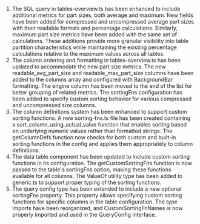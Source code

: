 1. The SQL query in tables-overview.ts has been enhanced to include additional metrics for part sizes, both average and maximum. New fields have been added for compressed and uncompressed average part sizes with their readable formats and percentage calculations. Similarly, maximum part size metrics have been added with the same set of calculations. These additions provide more granular visibility into table partition characteristics while maintaining the existing percentage calculations relative to the maximum values across all tables.
2. The column ordering and formatting in tables-overview.ts has been updated to accommodate the new part size metrics. The new readable_avg_part_size and readable_max_part_size columns have been added to the columns array and configured with BackgroundBar formatting. The engine column has been moved to the end of the list for better grouping of related metrics. The sortingFns configuration has been added to specify custom sorting behavior for various compressed and uncompressed size columns.
3. The column definitions system has been enhanced to support custom sorting functions. A new sorting-fns.ts file has been created containing a sort_column_using_actual_value function that enables sorting based on underlying numeric values rather than formatted strings. The getColumnDefs function now checks for both custom and built-in sorting functions in the config and applies them appropriately to column definitions.
4. The data table component has been updated to include custom sorting functions in its configuration. The getCustomSortingFns function is now passed to the table's sortingFns option, making these functions available for all columns. The ValueOf utility type has been added to generic.ts to support proper typing of the sorting functions.
5. The query config type has been extended to include a new optional sortingFns property. This property allows specifying custom sorting functions for specific columns in the table configuration. The type imports have been reorganized, and CustomSortingFnNames is now properly imported and used in the QueryConfig interface.
